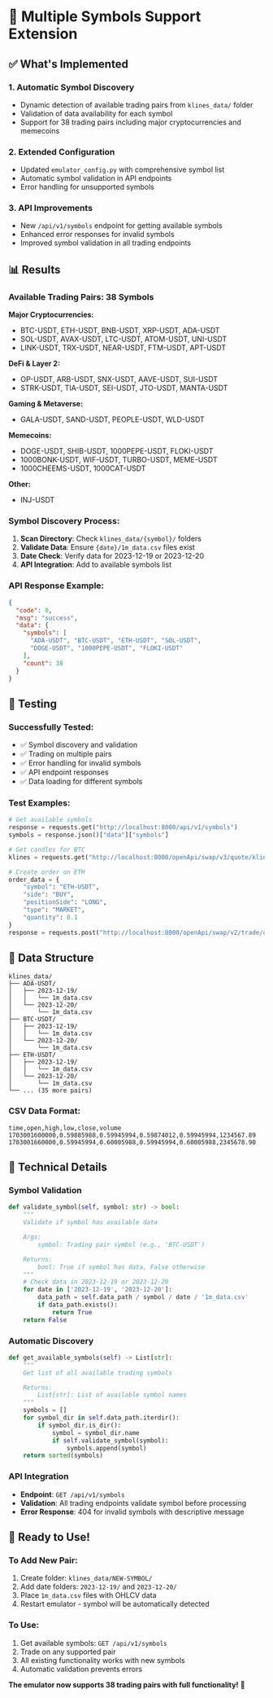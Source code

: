 # 🎯 Multiple Symbols Support Extension

## ✅ What's Implemented

### 1. **Automatic Symbol Discovery**
- Dynamic detection of available trading pairs from `klines_data/` folder
- Validation of data availability for each symbol
- Support for 38 trading pairs including major cryptocurrencies and memecoins

### 2. **Extended Configuration**
- Updated `emulator_config.py` with comprehensive symbol list
- Automatic symbol validation in API endpoints
- Error handling for unsupported symbols

### 3. **API Improvements**
- New `/api/v1/symbols` endpoint for getting available symbols
- Enhanced error responses for invalid symbols
- Improved symbol validation in all trading endpoints

## 📊 Results

### Available Trading Pairs: **38 Symbols**

**Major Cryptocurrencies:**
- BTC-USDT, ETH-USDT, BNB-USDT, XRP-USDT, ADA-USDT
- SOL-USDT, AVAX-USDT, LTC-USDT, ATOM-USDT, UNI-USDT
- LINK-USDT, TRX-USDT, NEAR-USDT, FTM-USDT, APT-USDT

**DeFi & Layer 2:**
- OP-USDT, ARB-USDT, SNX-USDT, AAVE-USDT, SUI-USDT
- STRK-USDT, TIA-USDT, SEI-USDT, JTO-USDT, MANTA-USDT

**Gaming & Metaverse:**
- GALA-USDT, SAND-USDT, PEOPLE-USDT, WLD-USDT

**Memecoins:**
- DOGE-USDT, SHIB-USDT, 1000PEPE-USDT, FLOKI-USDT
- 1000BONK-USDT, WIF-USDT, TURBO-USDT, MEME-USDT
- 1000CHEEMS-USDT, 1000CAT-USDT

**Other:**
- INJ-USDT

### Symbol Discovery Process:
1. **Scan Directory**: Check `klines_data/{symbol}/` folders
2. **Validate Data**: Ensure `{date}/1m_data.csv` files exist
3. **Date Check**: Verify data for 2023-12-19 or 2023-12-20
4. **API Integration**: Add to available symbols list

### API Response Example:
```json
{
  "code": 0,
  "msg": "success",
  "data": {
    "symbols": [
      "ADA-USDT", "BTC-USDT", "ETH-USDT", "SOL-USDT",
      "DOGE-USDT", "1000PEPE-USDT", "FLOKI-USDT"
    ],
    "count": 38
  }
}
```

## 🧪 Testing

### Successfully Tested:
- ✅ Symbol discovery and validation
- ✅ Trading on multiple pairs
- ✅ Error handling for invalid symbols
- ✅ API endpoint responses
- ✅ Data loading for different symbols

### Test Examples:

```python
# Get available symbols
response = requests.get("http://localhost:8000/api/v1/symbols")
symbols = response.json()["data"]["symbols"]

# Get candles for BTC
klines = requests.get("http://localhost:8000/openApi/swap/v3/quote/klines?symbol=BTC-USDT&interval=5m&limit=100")

# Create order on ETH
order_data = {
    "symbol": "ETH-USDT",
    "side": "BUY",
    "positionSide": "LONG",
    "type": "MARKET",
    "quantity": 0.1
}
response = requests.post("http://localhost:8000/openApi/swap/v2/trade/order", json=order_data)
```

## 📁 Data Structure

```
klines_data/
├── ADA-USDT/
│   ├── 2023-12-19/
│   │   └── 1m_data.csv
│   └── 2023-12-20/
│       └── 1m_data.csv
├── BTC-USDT/
│   ├── 2023-12-19/
│   │   └── 1m_data.csv
│   └── 2023-12-20/
│       └── 1m_data.csv
├── ETH-USDT/
│   ├── 2023-12-19/
│   │   └── 1m_data.csv
│   └── 2023-12-20/
│       └── 1m_data.csv
└── ... (35 more pairs)
```

### CSV Data Format:
```csv
time,open,high,low,close,volume
1703001600000,0.59885988,0.59945994,0.59874012,0.59945994,1234567.89
1703001660000,0.59945994,0.60005988,0.59945994,0.60005988,2345678.90
```

## 🔧 Technical Details

### Symbol Validation
```python
def validate_symbol(self, symbol: str) -> bool:
    """
    Validate if symbol has available data

    Args:
        symbol: Trading pair symbol (e.g., 'BTC-USDT')

    Returns:
        bool: True if symbol has data, False otherwise
    """
    # Check data in 2023-12-19 or 2023-12-20
    for date in ['2023-12-19', '2023-12-20']:
        data_path = self.data_path / symbol / date / '1m_data.csv'
        if data_path.exists():
            return True
    return False
```

### Automatic Discovery
```python
def get_available_symbols(self) -> List[str]:
    """
    Get list of all available trading symbols

    Returns:
        List[str]: List of available symbol names
    """
    symbols = []
    for symbol_dir in self.data_path.iterdir():
        if symbol_dir.is_dir():
            symbol = symbol_dir.name
            if self.validate_symbol(symbol):
                symbols.append(symbol)
    return sorted(symbols)
```

### API Integration
- **Endpoint**: `GET /api/v1/symbols`
- **Validation**: All trading endpoints validate symbol before processing
- **Error Response**: 404 for invalid symbols with descriptive message

## 🚀 Ready to Use!

### To Add New Pair:
1. Create folder: `klines_data/NEW-SYMBOL/`
2. Add date folders: `2023-12-19/` and `2023-12-20/`
3. Place `1m_data.csv` files with OHLCV data
4. Restart emulator - symbol will be automatically detected

### To Use:
1. Get available symbols: `GET /api/v1/symbols`
2. Trade on any supported pair
3. All existing functionality works with new symbols
4. Automatic validation prevents errors

**The emulator now supports 38 trading pairs with full functionality!** 🎉
